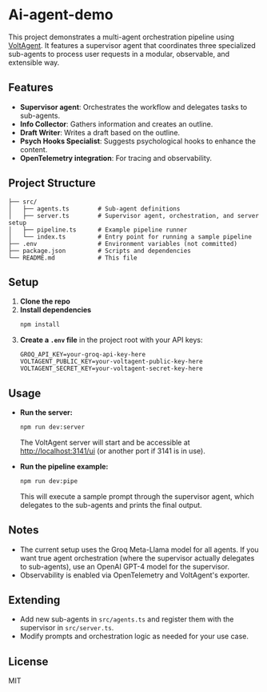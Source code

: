 # Ai-agent-demo

This project demonstrates a multi-agent orchestration pipeline using [VoltAgent](https://voltagent.ai/). It features a supervisor agent that coordinates three specialized sub-agents to process user requests in a modular, observable, and extensible way.

## Features
- **Supervisor agent**: Orchestrates the workflow and delegates tasks to sub-agents.
- **Info Collector**: Gathers information and creates an outline.
- **Draft Writer**: Writes a draft based on the outline.
- **Psych Hooks Specialist**: Suggests psychological hooks to enhance the content.
- **OpenTelemetry integration**: For tracing and observability.

## Project Structure
```
├── src/
│   ├── agents.ts        # Sub-agent definitions
│   ├── server.ts        # Supervisor agent, orchestration, and server setup
│   ├── pipeline.ts      # Example pipeline runner
│   └── index.ts         # Entry point for running a sample pipeline
├── .env                 # Environment variables (not committed)
├── package.json         # Scripts and dependencies
└── README.md            # This file
```

## Setup
1. **Clone the repo**
2. **Install dependencies**
   ```sh
   npm install
   ```
3. **Create a `.env` file** in the project root with your API keys:
   ```env
   GROQ_API_KEY=your-groq-api-key-here
   VOLTAGENT_PUBLIC_KEY=your-voltagent-public-key-here
   VOLTAGENT_SECRET_KEY=your-voltagent-secret-key-here
   ```

## Usage
- **Run the server:**
  ```sh
  npm run dev:server
  ```
  The VoltAgent server will start and be accessible at [http://localhost:3141/ui](http://localhost:3141/ui) (or another port if 3141 is in use).

- **Run the pipeline example:**
  ```sh
  npm run dev:pipe
  ```
  This will execute a sample prompt through the supervisor agent, which delegates to the sub-agents and prints the final output.

## Notes
- The current setup uses the Groq Meta-Llama model for all agents. If you want true agent orchestration (where the supervisor actually delegates to sub-agents), use an OpenAI GPT-4 model for the supervisor.
- Observability is enabled via OpenTelemetry and VoltAgent's exporter.

## Extending
- Add new sub-agents in `src/agents.ts` and register them with the supervisor in `src/server.ts`.
- Modify prompts and orchestration logic as needed for your use case.

## License
MIT 